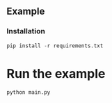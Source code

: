 ## Example

### Installation

```python
pip install -r requirements.txt
```

# Run the example

```python
python main.py
```
